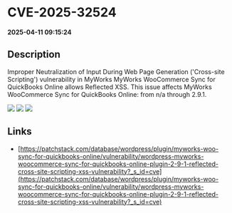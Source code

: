 # CVE-2025-32524

**2025-04-11 09:15:24**

## Description
Improper Neutralization of Input During Web Page Generation ('Cross-site Scripting') vulnerability in MyWorks MyWorks WooCommerce Sync for QuickBooks Online allows Reflected XSS. This issue affects MyWorks WooCommerce Sync for QuickBooks Online: from n/a through 2.9.1.

![](https://img.shields.io/static/v1?label=Score&message=7.1&color=red)
![](https://img.shields.io/static/v1?label=Severity&message=HIGH&color=red)
![](https://img.shields.io/static/v1?label=CWE&message=XSS&color=green)

## Links
- [https://patchstack.com/database/wordpress/plugin/myworks-woo-sync-for-quickbooks-online/vulnerability/wordpress-myworks-woocommerce-sync-for-quickbooks-online-plugin-2-9-1-reflected-cross-site-scripting-xss-vulnerability?_s_id=cve](https://patchstack.com/database/wordpress/plugin/myworks-woo-sync-for-quickbooks-online/vulnerability/wordpress-myworks-woocommerce-sync-for-quickbooks-online-plugin-2-9-1-reflected-cross-site-scripting-xss-vulnerability?_s_id=cve)
